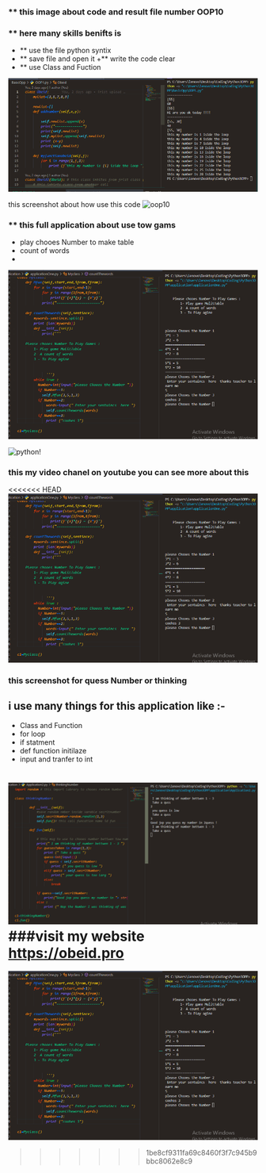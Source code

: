 
### ** this image about  code and result  file number OOP10
### ** here many skills  benifts  is 
+ ** use the file python syntix 
+ ** save file and open it 
+** write the code  clear 
+ ** use Class and Fuction 

![obeid!](images/test.PNG)


this screenshot about how use this code 
![oop10](https://user-images.githubusercontent.com/31520330/174503605-b5d63d71-ec86-418e-9c11-73c0f1cea5e3.PNG)

### ** this full application  about use  tow gams 
+ play chooes  Number to  make table 
+ count of words 
+ 

![Gams!](../images/fullapp.PNG)

![python!](https://i.morioh.com/210225/9e958e1e.webp)

### this my video chanel on youtube  you can see more about this 

<<<<<<< HEAD
[![Gams!](../images/fullapp.PNG)](https://www.youtube.com/watch?v=Jj3hQENh4Fo)

### this screenshot for quess Number or thinking 
## i use many things for this application like :- 
+ Class and Function 
+ for loop 
+ if statment 
+ def function initilaze
+ input and tranfer to int  
  

![quess!](../images/thinkingNumber.PNG)
###visit my website  
https://obeid.pro
=======
[![Gams!](../images/fullapp.PNG)](https://www.youtube.com/watch?v=BHTN81u0vhg&t=249s)
>>>>>>> 1be8cf9311fa69c8460f3f7c945b9bbc8062e8c9
